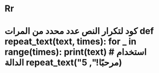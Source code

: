 # Rr
# كود لتكرار النص عدد محدد من المرات def repeat_text(text, times):     for _ in range(times):         print(text)  # استخدام الدالة repeat_text("مرحبًا!", 5)
